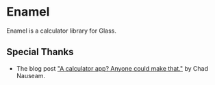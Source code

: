 # Enamel

Enamel is a calculator library for Glass.

## Special Thanks
- The blog post ["A calculator app? Anyone could make that."](https://chadnauseam.com/coding/random/calculator-app) by Chad Nauseam.
